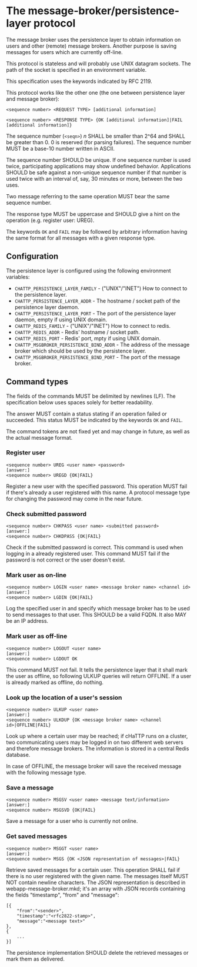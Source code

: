 # The message-broker/persistence-layer protocol

The message broker uses the persistence layer to obtain information
on users and other (remote) message brokers. Another purpose is saving messages
for users which are currently off-line.

This protocol is stateless and will probably use UNIX datagram sockets. The path of
the socket is specified in an environment variable.

This specification uses the keywords indicated by RFC 2119.

This protocol works like the other one (the one between persistence layer and message broker):

    <sequence number> <REQUEST TYPE> [additional information]

    <sequence number> <RESPONSE TYPE> {OK [additional information]|FAIL [additional information]}

The sequence number (`<seqn>`) *n* SHALL be smaller than 2^64 and SHALL be greater than 0. 0 is reserved (for parsing failures).
The sequence number MUST be a base-10 number written in ASCII.

The sequence number SHOULD be unique. If one sequence number is used twice, participating applications may show
undefined behavior. Applications SHOULD be safe against a non-unique sequence number if that number is used
twice with an interval of, say, 30 minutes or more, between the two uses.

Two message referring to the same operation MUST bear the same sequence number.

The response type MUST be uppercase and SHOULD give a hint on the operation (e.g. register user: UREG).

The keywords `OK` and `FAIL` may be followed by arbitrary information having the same format for all messages with
a given response type.

## Configuration

The persistence layer is configured using the following environment variables:

* `CHATTP_PERSISTENCE_LAYER_FAMILY` - ("UNIX"/"INET") How to connect to the persistence layer.
* `CHATTP_PERSISTENCE_LAYER_ADDR` - The hostname / socket path of the persistence layer daemon.
* `CHATTP_PERSISTENCE_LAYER_PORT` - The port of the persistence layer daemon, empty if using UNIX domain.
* `CHATTP_REDIS_FAMILY` - ("UNIX"/"INET") How to connect to redis.
* `CHATTP_REDIS_ADDR` - Redis' hostname / socket path.
* `CHATTP_REDIS_PORT` - Redis' port,  mpty if using UNIX domain.
* `CHATTP_MSGBROKER_PERSISTENCE_BIND_ADDR` - The address of the message broker which should be used by the persistence layer.
* `CHATTP_MSGBROKER_PERSISTENCE_BIND_PORT` - The port of the message broker.

## Command types

The fields of the commands MUST be delimited by newlines (LF). The specification below uses
spaces solely for better readability.

The answer MUST contain a status stating if an operation failed or succeeded. This status MUST be indicated
by the keywords `OK` and `FAIL`.

The command tokens are not fixed yet and may change in future, as well as the actual message format.

### Register user

    <sequence number> UREG <user name> <password>
    [answer:]
    <sequence number> UREGD {OK|FAIL}

Register a new user with the specified password. This operation MUST fail if there's already a user registered
with this name. A protocol message type for changing the password may come in the near future.

### Check submitted password

    <sequence number> CHKPASS <user name> <submitted password>
    [answer:]
    <sequence number> CHKDPASS {OK|FAIL}

Check if the submitted password is correct. This command is used when logging in a already registered user. This command
MUST fail if the password is not correct or the user doesn't exist.

### Mark user as on-line

    <sequence number> LOGIN <user name> <message broker name> <channel id>
    [answer:]
    <sequence number> LGDIN {OK|FAIL}

Log the specified user in and specify which message broker has to be used to send messages to that user. This SHOULD
be a valid FQDN. It also MAY be an IP address.

### Mark user as off-line

    <sequence number> LOGOUT <user name>
    [answer:]
    <sequence number> LGDOUT OK

This command MUST not fail. It tells the persistence layer that it shall mark the user as offline, so following ULKUP
queries will return OFFLINE. If a user is already marked as offline, do nothing.

### Look up the location of a user's session

    <sequence number> ULKUP <user name>
    [answer:]
    <sequence number> ULKDUP {OK <message broker name> <channel id>|OFFLINE|FAIL}

Look up where a certain user may be reached; if cHaTTP runs on a cluster, two communicating users may be logged in
on two different web servers and therefore message brokers. The information is stored in a central Redis database.

In case of OFFLINE, the message broker will save the received message with the following message type.

### Save a message

    <sequence number> MSGSV <user name> <message text/information>
    [answer:]
    <sequence number> MSGSVD {OK|FAIL}

Save a message for a user who is currently not online.

### Get saved messages

    <sequence number> MSGGT <user name>
    [answer:]
    <sequence number> MSGS {OK <JSON representation of messages>|FAIL}

Retrieve saved messages for a certain user. This operation SHALL fail if there is no user registered with the given name.
The messages itself MUST NOT contain newline characters. The JSON representation is described in webapp-message-broker.mkd;
it's an array with JSON records containing the fields "timestamp", "from" and "message":

    [{
        "from":"<sender>",
        "timestamp":"<rfc2822-stamp>",
        "message":"<message text>"
    },
    {
        ...
    }]

The persistence implementation SHOULD delete the retrieved messages or mark them as delivered.

